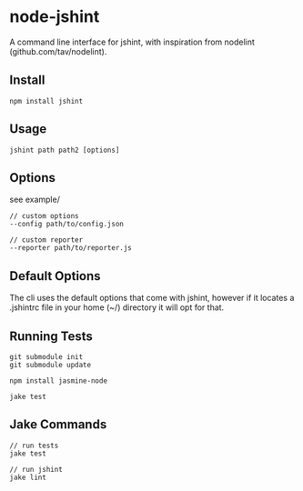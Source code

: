 # node-jshint

A command line interface for jshint, with inspiration from nodelint (github.com/tav/nodelint).

## Install

    npm install jshint

## Usage

    jshint path path2 [options]

## Options

see example/

    // custom options
    --config path/to/config.json

    // custom reporter
    --reporter path/to/reporter.js

## Default Options

The cli uses the default options that come with jshint, however if it locates a .jshintrc file in your home (~/) directory it will opt for that.

## Running Tests

    git submodule init
    git submodule update

    npm install jasmine-node

    jake test

## Jake Commands

    // run tests
    jake test

    // run jshint
    jake lint
